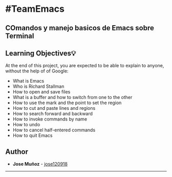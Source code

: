# #TeamEmacs

## COmandos y manejo basicos de Emacs sobre Terminal

## Learning Objectives:bulb:
At the end of this project, you are expected to be able to explain to anyone, without the help of of Google:

* What is Emacs
* Who is Richard Stallman
* How to open and save files
* What is a buffer and how to switch from one to the other
* How to use the mark and the point to set the region
* How to cut and paste lines and regions
* How to search forward and backward
* How to invoke commands by name
* How to undo
* How to cancel half-entered commands
* How to quit Emacs


## Author
* **Jose Muñoz** - [jose120918](https://github.com/jose120918/)

---